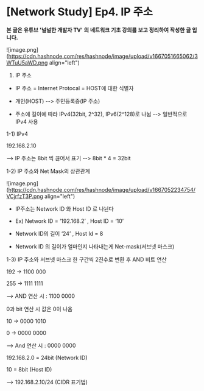 # [Network Study] Ep4. IP 주소

**본 글은 유튜브 '널널한 개발자 TV' 의 네트워크 기초 강의를 보고 정리하여 작성한 글 입니다.**


![image.png](https://cdn.hashnode.com/res/hashnode/image/upload/v1667051665062/3WTuU5aWD.png align="left")

1) IP 주소 

- IP 주소 = Internet Protocal = HOST에 대한 식별자 

- 개인(HOST) --> 주민등록증(IP 주소) 

- 주소에 길이에 따라 IPv4(32bit, 2^32), IPv6(2^128)로 나뉨 --> 일반적으로 IPv4 사용 

1-1) IPv4 

192.168.2.10 

--> IP 주소는 8bit 씩 끊어서 표기 --> 8bit * 4 = 32bit 

1-2) IP 주소와 Net Mask의 상관관계 


![image.png](https://cdn.hashnode.com/res/hashnode/image/upload/v1667052234754/VCjrfzT3P.png align="left")

- IP주소는 Network ID 와 Host ID 로 나뉜다 

- Ex) Network ID = ‘192.168.2’ , Host ID = ‘10’ 

- Network ID의 길이 ‘24’ , Host Id = 8 

- Network ID 의 길이가 얼마인지 나타내는게 Net-mask(서브넷 마스크) 

1-3) IP 주소와 서브넷 마스크 한 구간씩 2진수로 변환 후 AND 비트 연산  

192 -> 1100 000 

255 -> 1111 1111 
 
--> AND 연산 시 : 1100 0000 

0과 bit 연산 시 값은 0이 나옴 

10 -> 0000 1010 

0 -> 0000 0000 

--> And 연산 시 : 0000 0000 

192.168.2.0 = 24bit (Network ID) 

10 = 8bit (Host ID) 

--> 192.168.2.10/24 (CIDR 표기법) 




